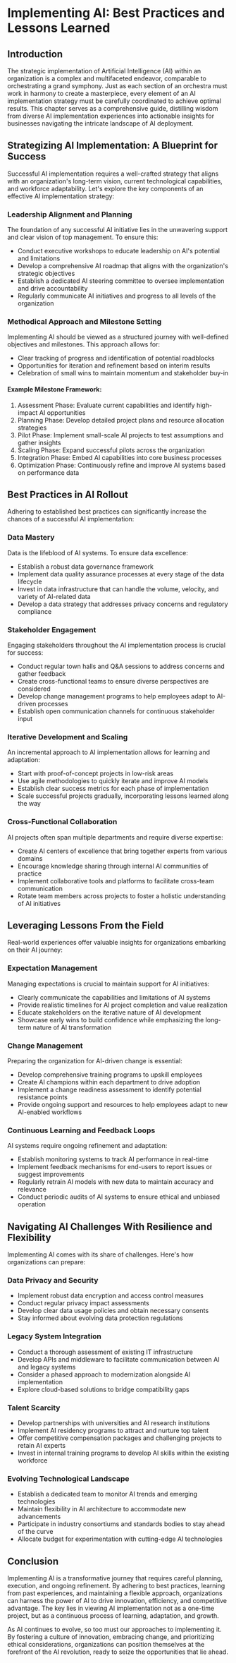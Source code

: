 # Implementing AI: Best Practices and Lessons Learned

## Introduction

The strategic implementation of Artificial Intelligence (AI) within an organization is a complex and multifaceted endeavor, comparable to orchestrating a grand symphony. Just as each section of an orchestra must work in harmony to create a masterpiece, every element of an AI implementation strategy must be carefully coordinated to achieve optimal results. This chapter serves as a comprehensive guide, distilling wisdom from diverse AI implementation experiences into actionable insights for businesses navigating the intricate landscape of AI deployment.

## Strategizing AI Implementation: A Blueprint for Success

Successful AI implementation requires a well-crafted strategy that aligns with an organization's long-term vision, current technological capabilities, and workforce adaptability. Let's explore the key components of an effective AI implementation strategy:

### Leadership Alignment and Planning

The foundation of any successful AI initiative lies in the unwavering support and clear vision of top management. To ensure this:

- Conduct executive workshops to educate leadership on AI's potential and limitations
- Develop a comprehensive AI roadmap that aligns with the organization's strategic objectives
- Establish a dedicated AI steering committee to oversee implementation and drive accountability
- Regularly communicate AI initiatives and progress to all levels of the organization

### Methodical Approach and Milestone Setting

Implementing AI should be viewed as a structured journey with well-defined objectives and milestones. This approach allows for:

- Clear tracking of progress and identification of potential roadblocks
- Opportunities for iteration and refinement based on interim results
- Celebration of small wins to maintain momentum and stakeholder buy-in

#### Example Milestone Framework:

1. Assessment Phase: Evaluate current capabilities and identify high-impact AI opportunities
2. Planning Phase: Develop detailed project plans and resource allocation strategies
3. Pilot Phase: Implement small-scale AI projects to test assumptions and gather insights
4. Scaling Phase: Expand successful pilots across the organization
5. Integration Phase: Embed AI capabilities into core business processes
6. Optimization Phase: Continuously refine and improve AI systems based on performance data

## Best Practices in AI Rollout

Adhering to established best practices can significantly increase the chances of a successful AI implementation:

### Data Mastery

Data is the lifeblood of AI systems. To ensure data excellence:

- Establish a robust data governance framework
- Implement data quality assurance processes at every stage of the data lifecycle
- Invest in data infrastructure that can handle the volume, velocity, and variety of AI-related data
- Develop a data strategy that addresses privacy concerns and regulatory compliance

### Stakeholder Engagement

Engaging stakeholders throughout the AI implementation process is crucial for success:

- Conduct regular town halls and Q&A sessions to address concerns and gather feedback
- Create cross-functional teams to ensure diverse perspectives are considered
- Develop change management programs to help employees adapt to AI-driven processes
- Establish open communication channels for continuous stakeholder input

### Iterative Development and Scaling

An incremental approach to AI implementation allows for learning and adaptation:

- Start with proof-of-concept projects in low-risk areas
- Use agile methodologies to quickly iterate and improve AI models
- Establish clear success metrics for each phase of implementation
- Scale successful projects gradually, incorporating lessons learned along the way

### Cross-Functional Collaboration

AI projects often span multiple departments and require diverse expertise:

- Create AI centers of excellence that bring together experts from various domains
- Encourage knowledge sharing through internal AI communities of practice
- Implement collaborative tools and platforms to facilitate cross-team communication
- Rotate team members across projects to foster a holistic understanding of AI initiatives

## Leveraging Lessons From the Field

Real-world experiences offer valuable insights for organizations embarking on their AI journey:

### Expectation Management

Managing expectations is crucial to maintain support for AI initiatives:

- Clearly communicate the capabilities and limitations of AI systems
- Provide realistic timelines for AI project completion and value realization
- Educate stakeholders on the iterative nature of AI development
- Showcase early wins to build confidence while emphasizing the long-term nature of AI transformation

### Change Management

Preparing the organization for AI-driven change is essential:

- Develop comprehensive training programs to upskill employees
- Create AI champions within each department to drive adoption
- Implement a change readiness assessment to identify potential resistance points
- Provide ongoing support and resources to help employees adapt to new AI-enabled workflows

### Continuous Learning and Feedback Loops

AI systems require ongoing refinement and adaptation:

- Establish monitoring systems to track AI performance in real-time
- Implement feedback mechanisms for end-users to report issues or suggest improvements
- Regularly retrain AI models with new data to maintain accuracy and relevance
- Conduct periodic audits of AI systems to ensure ethical and unbiased operation

## Navigating AI Challenges With Resilience and Flexibility

Implementing AI comes with its share of challenges. Here's how organizations can prepare:

### Data Privacy and Security

- Implement robust data encryption and access control measures
- Conduct regular privacy impact assessments
- Develop clear data usage policies and obtain necessary consents
- Stay informed about evolving data protection regulations

### Legacy System Integration

- Conduct a thorough assessment of existing IT infrastructure
- Develop APIs and middleware to facilitate communication between AI and legacy systems
- Consider a phased approach to modernization alongside AI implementation
- Explore cloud-based solutions to bridge compatibility gaps

### Talent Scarcity

- Develop partnerships with universities and AI research institutions
- Implement AI residency programs to attract and nurture top talent
- Offer competitive compensation packages and challenging projects to retain AI experts
- Invest in internal training programs to develop AI skills within the existing workforce

### Evolving Technological Landscape

- Establish a dedicated team to monitor AI trends and emerging technologies
- Maintain flexibility in AI architecture to accommodate new advancements
- Participate in industry consortiums and standards bodies to stay ahead of the curve
- Allocate budget for experimentation with cutting-edge AI technologies

## Conclusion

Implementing AI is a transformative journey that requires careful planning, execution, and ongoing refinement. By adhering to best practices, learning from past experiences, and maintaining a flexible approach, organizations can harness the power of AI to drive innovation, efficiency, and competitive advantage. The key lies in viewing AI implementation not as a one-time project, but as a continuous process of learning, adaptation, and growth.

As AI continues to evolve, so too must our approaches to implementing it. By fostering a culture of innovation, embracing change, and prioritizing ethical considerations, organizations can position themselves at the forefront of the AI revolution, ready to seize the opportunities that lie ahead.